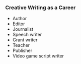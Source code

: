 ### Creative Writing as a Career

<ul>
<li>Author</li>
<li>Editor</li>
<li>Journalist</li>
<li>Speech writer</li>
<li>Grant writer</li>
<li>Teacher</li>
<li>Publisher</li>
<li>Video game script writer</li>
</ul>
